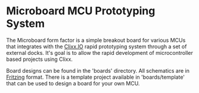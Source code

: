 # Microboard MCU Prototyping System

The Microboard form factor is a simple breakout board for various MCUs that
integrates with the [Clixx.IO](http://clixx.io) rapid prototyping system through
a set of external docks. It's goal is to allow the rapid development of
microcontroller based projects using Clixx.

Board designs can be found in the 'boards' directory. All schematics are in
[Fritzing](http://fritzing.org/home/) format. There is a template project
available in 'boards/template' that can be used to design a board for your
own MCU.
